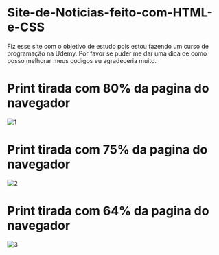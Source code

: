 # Site-de-Noticias-feito-com-HTML-e-CSS

Fiz esse site com o objetivo de estudo pois estou fazendo um curso de programação na Udemy.
Por favor se puder me dar uma dica de como posso melhorar meus codigos eu agradeceria muito.

# Print tirada com 80% da pagina do navegador
![1](https://user-images.githubusercontent.com/97680488/150199088-d23092c9-5a29-472f-b3f5-b946375ce8f3.PNG)

# Print tirada com 75% da pagina do navegador
![2](https://user-images.githubusercontent.com/97680488/150199114-cc8622eb-3632-4e62-b54f-4586d4f54951.PNG)

# Print tirada com 64% da pagina do navegador
![3](https://user-images.githubusercontent.com/97680488/150199150-42e91e62-8342-4f1a-862c-5c3423aac051.PNG)
